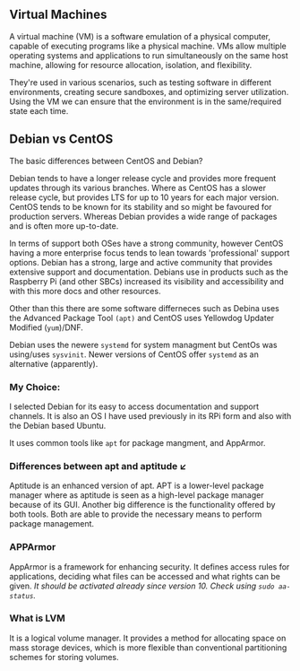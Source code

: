 ## Virtual Machines

A virtual machine (VM) is a software emulation of a physical computer, capable of executing programs like a physical machine. VMs allow multiple operating systems and applications to run simultaneously on the same host machine, allowing for resource allocation, isolation, and flexibility. 

They're used in various scenarios, such as testing software in different environments, creating secure sandboxes, and optimizing server utilization. Using the VM we can ensure that the environment is in the same/required state each time.
 

## Debian vs CentOS
 
 The basic differences between CentOS and Debian?  

Debian tends to have a longer release cycle and provides more frequent updates through its various branches.  Where as CentOS has a slower release cycle, but provides LTS for up to 10 years for each major version. CentOS tends to be known for its stability and so might be favoured for production servers. Whereas Debian provides a wide range of packages and is often more up-to-date.

In terms of support both OSes have a strong community, however CentOS having a more enterprise focus tends to lean towards 'professional' support options. Debian has a strong, large and active community that provides extensive support and documentation. Debians use in products such as the Raspberry Pi (and other SBCs) increased its visibility and accessibility and with this more docs and other resources. 

Other than this there are some software differneces such as Debina uses the Advanced Package Tool `(apt)` and CentOS uses Yellowdog Updater Modified (`yum`)/DNF.

Debian uses the newere `systemd` for system managment but CentOs was using/uses `sysvinit`. Newer versions of CentOS offer `systemd` as an alternative (apparently). 

### My Choice:
I selected Debian for its easy to access documentation and support channels. It is also an OS I have used previously in its RPi form and also with the Debian based Ubuntu.

It uses common tools like `apt` for package mangment, and AppArmor.

### Differences between apt and aptitude ↙️

Aptitude is an enhanced version of apt. APT is a lower-level package manager where as aptitude is seen as a high-level package manager because of its GUI. Another big difference is the functionality offered by both tools. Both are able to provide the necessary means to perform package management.
### APPArmor

AppArmor is a framework for enhancing security. It defines access rules for applications, deciding what files can be accessed and what rights can be given. 
*It should be activated already since version 10. Check using `sudo aa-status`.*

### What is LVM

It is a logical volume manager. It provides a method for allocating space on mass storage devices, which is more flexible than conventional partitioning schemes for storing volumes.


 
